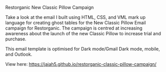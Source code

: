 Restorganic New Classic Pillow Campaign

Take a look at the email I built using HTML, CSS, and VML mark up language for creating ghost tables for the New Classic Pillow Email campaign for Restorganic. The campaign is centred at increasing awareness about the launch of the new Classic Pillow to increase trial and purchase.

This email template is optimised for Dark mode/Gmail Dark mode, mobile, and Outlook.

View here: https://jaiah5.github.io/restorganic-classic-pillow-campaign/
